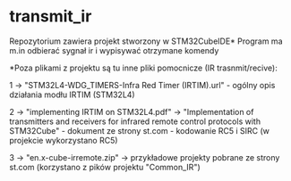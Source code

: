 # transmit_ir

Repozytorium zawiera projekt stworzony w STM32CubeIDE*
Program ma m.in odbierać sygnał ir i wypisywać otrzymane komendy

*Poza plikami z projektu są tu inne pliki pomocnicze (IR trasnmit/recive):

1 -> "STM32L4-WDG_TIMERS-Infra Red Timer (IRTIM).url" - ogólny opis działania modłu IRTIM (STM32L4)

2 -> "implementing IRTIM on STM32L4.pdf" -> "Implementation of transmitters and receivers
 for infrared remote control protocols with STM32Cube" - dokument ze strony st.com - kodowanie RC5 i SIRC (w projekcie wykorzystano RC5)
 
3 -> "en.x-cube-irremote.zip" -> przykładowe projekty pobrane ze strony st.com (korzystano z pików projektu "Common_IR")
